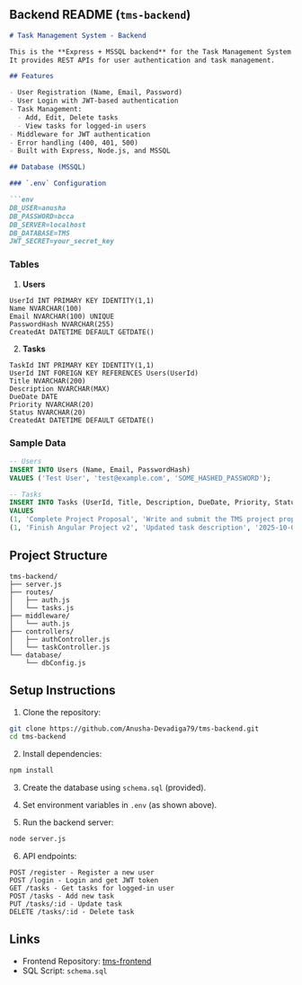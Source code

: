 ## **Backend README (`tms-backend`)**

```markdown
# Task Management System - Backend

This is the **Express + MSSQL backend** for the Task Management System (TMS).  
It provides REST APIs for user authentication and task management.

## Features

- User Registration (Name, Email, Password)
- User Login with JWT-based authentication
- Task Management:
  - Add, Edit, Delete tasks
  - View tasks for logged-in users
- Middleware for JWT authentication
- Error handling (400, 401, 500)
- Built with Express, Node.js, and MSSQL

## Database (MSSQL)

### `.env` Configuration

```env
DB_USER=anusha
DB_PASSWORD=bcca
DB_SERVER=localhost
DB_DATABASE=TMS
JWT_SECRET=your_secret_key
````

### Tables

1. **Users**

```
UserId INT PRIMARY KEY IDENTITY(1,1)
Name NVARCHAR(100)
Email NVARCHAR(100) UNIQUE
PasswordHash NVARCHAR(255)
CreatedAt DATETIME DEFAULT GETDATE()
```

2. **Tasks**

```
TaskId INT PRIMARY KEY IDENTITY(1,1)
UserId INT FOREIGN KEY REFERENCES Users(UserId)
Title NVARCHAR(200)
Description NVARCHAR(MAX)
DueDate DATE
Priority NVARCHAR(20)
Status NVARCHAR(20)
CreatedAt DATETIME DEFAULT GETDATE()
```

### Sample Data

```sql
-- Users
INSERT INTO Users (Name, Email, PasswordHash)
VALUES ('Test User', 'test@example.com', 'SOME_HASHED_PASSWORD');

-- Tasks
INSERT INTO Tasks (UserId, Title, Description, DueDate, Priority, Status)
VALUES
(1, 'Complete Project Proposal', 'Write and submit the TMS project proposal', '2025-10-01', 'High', 'Pending'),
(1, 'Finish Angular Project v2', 'Updated task description', '2025-10-01', 'Medium', 'In Progress');
```

## Project Structure

```
tms-backend/
├── server.js
├── routes/
│   ├── auth.js
│   └── tasks.js
├── middleware/
│   └── auth.js
├── controllers/
│   ├── authController.js
│   └── taskController.js
└── database/
    └── dbConfig.js
```

## Setup Instructions

1. Clone the repository:

```bash
git clone https://github.com/Anusha-Devadiga79/tms-backend.git
cd tms-backend
```

2. Install dependencies:

```bash
npm install
```

3. Create the database using `schema.sql` (provided).

4. Set environment variables in `.env` (as shown above).

5. Run the backend server:

```bash
node server.js
```

6. API endpoints:

```
POST /register - Register a new user
POST /login - Login and get JWT token
GET /tasks - Get tasks for logged-in user
POST /tasks - Add new task
PUT /tasks/:id - Update task
DELETE /tasks/:id - Delete task
```

## Links

* Frontend Repository: [tms-frontend](https://github.com/Anusha-Devadiga79/tms-frontend)
* SQL Script: `schema.sql`

```

